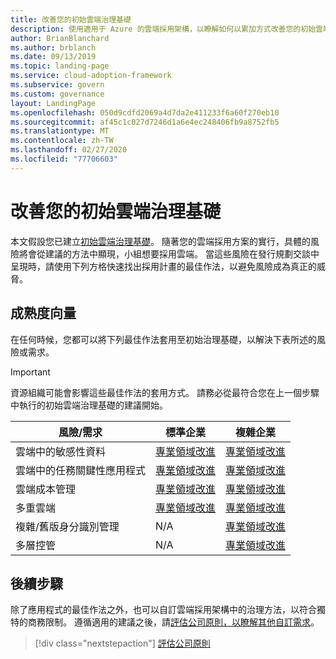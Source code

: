 ```yaml
---
title: 改善您的初始雲端治理基礎
description: 使用適用于 Azure 的雲端採用架構，以瞭解如何以累加方式改善您的初始雲端治理基礎。
author: BrianBlanchard
ms.author: brblanch
ms.date: 09/13/2019
ms.topic: landing-page
ms.service: cloud-adoption-framework
ms.subservice: govern
ms.custom: governance
layout: LandingPage
ms.openlocfilehash: 050d9cdfd2069a4d7da2e411233f6a60f270eb10
ms.sourcegitcommit: af45c1c027d7246d1a6e4ec248406fb9a8752fb5
ms.translationtype: MT
ms.contentlocale: zh-TW
ms.lasthandoff: 02/27/2020
ms.locfileid: "77706603"
---
```

# <a name="improve-your-initial-cloud-governance-foundation"></a>改善您的初始雲端治理基礎

本文假設您已建立[初始雲端治理基礎](./initial-foundation.md)。 隨著您的雲端採用方案的實行，具體的風險將會從建議的方法中顯現，小組想要採用雲端。 當這些風險在發行規劃交談中呈現時，請使用下列方格快速找出採用計畫的最佳作法，以避免風險成為真正的威脅。

## <a name="maturity-vectors"></a>成熟度向量

在任何時候，您都可以將下列最佳作法套用至初始治理基礎，以解決下表所述的風險或需求。

> [!IMPORTANT]
> 資源組織可能會影響這些最佳作法的套用方式。 請務必從最符合您在上一個步驟中執行的初始雲端治理基礎的建議開始。

|風險/需求 | 標準企業 | 複雜企業 |
|---|---|---|
|雲端中的敏感性資料|[專業領域改進](./guides/standard/security-baseline-improvement.md)|[專業領域改進](./guides/complex/security-baseline-improvement.md)|
|雲端中的任務關鍵性應用程式|[專業領域改進](./guides/standard/resource-consistency-improvement.md)|[專業領域改進](./guides/complex/resource-consistency-improvement.md)|
|雲端成本管理|[專業領域改進](./guides/standard/cost-management-improvement.md)|[專業領域改進](./guides/complex/cost-management-improvement.md)|
|多重雲端|[專業領域改進](./guides/standard/multicloud-improvement.md)|[專業領域改進](./guides/complex/multicloud-improvement.md)|
|複雜/舊版身分識別管理|N/A|[專業領域改進](./guides/complex/identity-baseline-improvement.md)|
|多層控管|N/A|[專業領域改進](./guides/complex/multiple-layers-of-governance.md)|

## <a name="next-steps"></a>後續步驟

除了應用程式的最佳作法之外，也可以自訂雲端採用架構中的治理方法，以符合獨特的商務限制。 遵循適用的建議之後，請[評估公司原則，以瞭解其他自訂需求](./corporate-policy.md)。

> [!div class="nextstepaction"]
> [評估公司原則](./corporate-policy.md)
